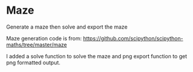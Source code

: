 # Maze
Generate a maze then solve and export the maze

Maze generation code is from: 
https://github.com/scipython/scipython-maths/tree/master/maze


I added a solve function to solve the maze and png export function to get png formatted output.
